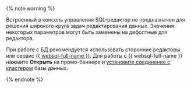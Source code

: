 {% note warning %}

Встроенный в консоль управления SQL-редактор не предназначен для решения широкого круга задач редактирования данных. Значения некоторых параметров могут быть заменены на дефолтные для редактора.

При работе с БД рекомендуется использовать сторонние редакторы или сервис [{{ websql-full-name }}](../../../websql/concepts/index.md). Для работы с {{ websql-full-name }} нажмите **Открыть** на промо-баннере и [установите соединение с кластером](../../../websql/operations/create-connection.md#connect-cluster) базы данных.

{% endnote %}
